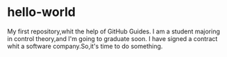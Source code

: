 # hello-world
My first repository,whit the help of GitHub Guides.
I am a student majoring in control theory,and I'm going to graduate soon.
I have signed a contract whit a software company.So,it's time to do something. 
